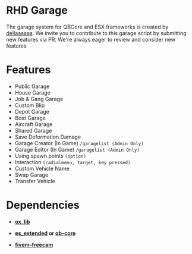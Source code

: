 # RHD Garage
The garage system for QBCore and ESX frameworks is created by [dellaaaaaa](https://github.com/dellaaaaaa). We invite you to contribute to this garage script by submitting new features via PR. We're always eager to review and consider new features

# Features
- Public Garage
- House Garage
- Job & Gang Garage
- Custom Blip
- Depot Garage
- Boat Garage
- Aircraft Garage
- Shared Garage
- Save Deformation Damage
- Garage Creator (In Game) ```/garagelist (Admin Only)```
- Garage Editor (In Game) ```/garagelist (Admin Only)```
- Using spawn points ```(option)```
- Interaction ```(radialmenu, target, key pressed)```
- Custom Vehicle Name
- Swap Garage
- Transfer Vehicle

# Dependencies 
- **[ox_lib](https://github.com/overextended/ox_lib/releases)**

- **[es_extended](https://github.com/esx-framework/esx_core/tree/main/%5Bcore%5D/es_extended) or [qb-core](https://github.com/qbcore-framework/qb-core)**

- **[fivem-freecam](https://github.com/Deltanic/fivem-freecam)**
